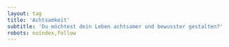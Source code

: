 ```yaml
---
layout: tag
title: 'Achtsamkeit'
subtitle: 'Du möchtest dein Leben achtsamer und bewusster gestalten?'
robots: noindex,follow
---
```

